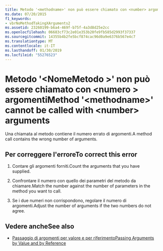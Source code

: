 ```yaml
---
title: Metodo '<methodname>' non può essere chiamato con <number> argomenti
ms.date: 07/20/2015
f1_keywords:
- vbrNoMethodTakingXArguments2
ms.assetid: 23260199-b6a4-469f-b75f-4a3d8d25e2cc
ms.openlocfilehash: 06683cf73c2e01e353b20fe9fb585d2993f37337
ms.sourcegitcommit: 14355b4b2fe5bcf874cac96d0a9e6376b567e4c7
ms.translationtype: MT
ms.contentlocale: it-IT
ms.lasthandoff: 01/30/2019
ms.locfileid: "55276523"
---
```

# <a name="method-methodname-cannot-be-called-with-number-arguments"></a><span data-ttu-id="60e9a-102">Metodo '\<NomeMetodo >' non può essere chiamato con \<numero > argomenti</span><span class="sxs-lookup"><span data-stu-id="60e9a-102">Method '\<methodname>' cannot be called with \<number> arguments</span></span>
<span data-ttu-id="60e9a-103">Una chiamata al metodo contiene il numero errato di argomenti.</span><span class="sxs-lookup"><span data-stu-id="60e9a-103">A method call contains the wrong number of arguments.</span></span>  
  
## <a name="to-correct-this-error"></a><span data-ttu-id="60e9a-104">Per correggere l'errore</span><span class="sxs-lookup"><span data-stu-id="60e9a-104">To correct this error</span></span>  
  
1.  <span data-ttu-id="60e9a-105">Contare gli argomenti forniti.</span><span class="sxs-lookup"><span data-stu-id="60e9a-105">Count the arguments that you have supplied.</span></span>  
  
2.  <span data-ttu-id="60e9a-106">Confrontare il numero con quello dei parametri del metodo da chiamare.</span><span class="sxs-lookup"><span data-stu-id="60e9a-106">Match the number against the number of parameters in the method you want to call.</span></span>  
  
3.  <span data-ttu-id="60e9a-107">Se i due numeri non corrispondono, regolare il numero di argomenti.</span><span class="sxs-lookup"><span data-stu-id="60e9a-107">Adjust the number of arguments if the two numbers do not agree.</span></span>  
  
## <a name="see-also"></a><span data-ttu-id="60e9a-108">Vedere anche</span><span class="sxs-lookup"><span data-stu-id="60e9a-108">See also</span></span>
- [<span data-ttu-id="60e9a-109">Passaggio di argomenti per valore e per riferimento</span><span class="sxs-lookup"><span data-stu-id="60e9a-109">Passing Arguments by Value and by Reference</span></span>](../../visual-basic/programming-guide/language-features/procedures/passing-arguments-by-value-and-by-reference.md)
